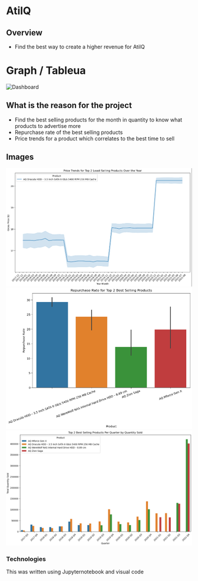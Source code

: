 # AtilQ

## Overview
- Find the best way to create a higher revenue for AtilQ

# Graph / Tableua
![Dashboard](https://public.tableau.com/views/FinalProject_17208106928160/Dashboard1?:language=en-US&:sid=&:redirect=auth&:display_count=n&:origin=viz_share_link)

## What is the reason for the project
- Find the best selling products for the month in quantity to know what products to advertise more
- Repurchase rate of the best selling products
- Price trends for a product which correlates to the best time to sell

## Images
![Image](Datasets/img/Price_Trends_for_Top_Least_Selling_Product.PNG)
![Image](Datasets/img/Repurchase_Rate_or_Top_4_Best_Selling_Products.PNG)
![Image](Datasets/img/Top_2_Best_Selling_Products_Per_Quarter_Per_Quantity.PNG)

### Technologies
This was written using Jupyternotebook and visual code
